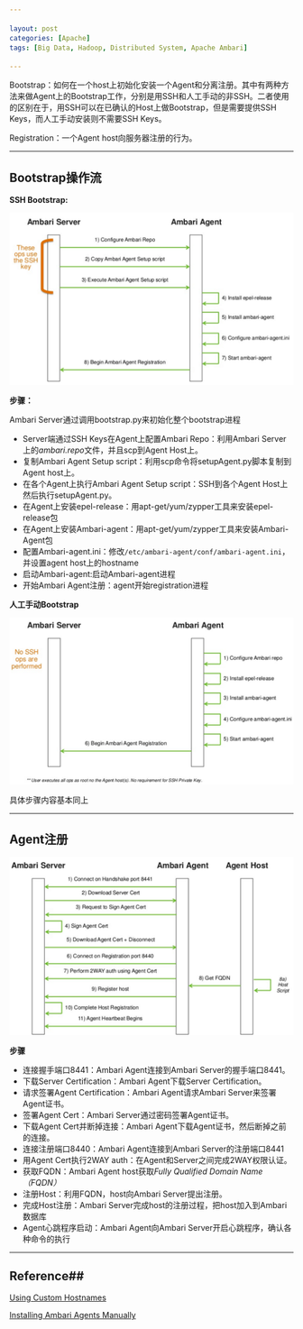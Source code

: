 ```yaml
---

layout: post
categories: [Apache]
tags: [Big Data, Hadoop, Distributed System, Apache Ambari]

---
```


Bootstrap：如何在一个host上初始化安装一个Agent和分离注册。其中有两种方法来做Agent上的Bootstrap工作，分别是用SSH和人工手动的非SSH。二者使用的区别在于，用SSH可以在已确认的Host上做Bootstrap，但是需要提供SSH Keys，而人工手动安装则不需要SSH Keys。

Registration：一个Agent host向服务器注册的行为。

- - -

## Bootstrap操作流

**SSH Bootstrap:**

![image](https://raw.githubusercontent.com/kakack/kakack.github.io/master/_images/16141.png)

**步骤：**

Ambari Server通过调用bootstrap.py来初始化整个bootstrap进程

- Server端通过SSH Keys在Agent上配置Ambari Repo：利用Ambari Server上的*ambari.repo*文件，并且scp到Agent Host上。
- 复制Ambari Agent Setup script：利用scp命令将setupAgent.py脚本复制到Agent host上。
- 在各个Agent上执行Ambari Agent Setup script：SSH到各个Agent Host上然后执行setupAgent.py。
- 在Agent上安装epel-release：用apt-get/yum/zypper工具来安装epel-release包
- 在Agent上安装Ambari-agent：用apt-get/yum/zypper工具来安装Ambari-Agent包
- 配置Ambari-agent.ini：修改`/etc/ambari-agent/conf/ambari-agent.ini`，并设置agent host上的hostname
- 启动Ambari-agent:启动Ambari-agent进程
- 开始Ambari Agent注册：agent开始registration进程

**人工手动Bootstrap**

![image](https://raw.githubusercontent.com/kakack/kakack.github.io/master/_images/16142.png)

具体步骤内容基本同上

- - -

## Agent注册

![image](https://raw.githubusercontent.com/kakack/kakack.github.io/master/_images/16143.png)

**步骤**

- 连接握手端口8441：Ambari Agent连接到Ambari Server的握手端口8441。
- 下载Server Certification：Ambari Agent下载Server Certification。
- 请求签署Agent Certification：Ambari Agent请求Ambari Server来签署Agent证书。
- 签署Agent Cert：Ambari Server通过密码签署Agent证书。
- 下载Agent Cert并断掉连接：Ambari Agent下载Agent证书，然后断掉之前的连接。
- 连接注册端口8440：Ambari Agent连接到Ambari Server的注册端口8441
- 用Agent Cert执行2WAY auth：在Agent和Server之间完成2WAY权限认证。
- 获取FQDN：Ambari Agent host获取*Fully Qualified Domain Name（FQDN）*
- 注册Host：利用FQDN，host向Ambari Server提出注册。
- 完成Host注册：Ambari Server完成host的注册过程，把host加入到Ambari数据库
- Agent心跳程序启动：Ambari Agent向Ambari Server开启心跳程序，确认各种命令的执行

- - -

## Reference##

[Using Custom Hostnames](http://docs.hortonworks.com/HDPDocuments/HDP1/HDP-1.2.1/bk_using_Ambari_book/content/ambari-chap7a.html)

[Installing Ambari Agents Manually](http://docs.hortonworks.com/HDPDocuments/HDP1/HDP-1.2.1/bk_using_Ambari_book/content/ambari-chap6.html)
